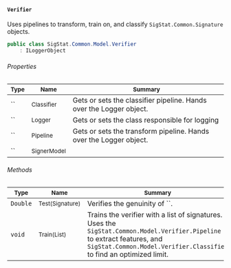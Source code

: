#### `Verifier`

Uses pipelines to transform, train on, and classify `SigStat.Common.Signature` objects.
```csharp
public class SigStat.Common.Model.Verifier
    : ILoggerObject

```

###### Properties

| <sub>Type</sub> | <sub>Name</sub> | <sub>Summary</sub> | 
| ---- | ---- | ---- | 
| `` | <sub>Classifier</sub> | Gets or sets the classifier pipeline. Hands over the Logger object. | 
| `` | <sub>Logger</sub> | Gets or sets the class responsible for logging | 
| `` | <sub>Pipeline</sub> | Gets or sets the transform pipeline. Hands over the Logger object. | 
| `` | <sub>SignerModel</sub> |  | 


###### Methods

| <sub>Type</sub> | <sub>Name</sub> | <sub>Summary</sub> | 
| ---- | ---- | ---- | 
| `Double` | <sub>Test(Signature)</sub> | Verifies the genuinity of ``. | 
| `void` | <sub>Train(List<Signature>)</sub> | Trains the verifier with a list of signatures. Uses the `SigStat.Common.Model.Verifier.Pipeline` to extract features,  and `SigStat.Common.Model.Verifier.Classifier` to find an optimized limit. | 


